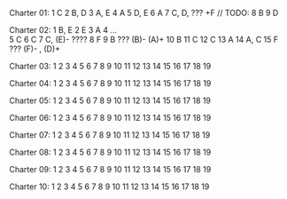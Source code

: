 Charter 01:
 1 C
 2 B, D
 3 A, E
 4 A
 5 D, E
 6 A
 7 C, D,  ??? +F   // TODO:
 8 B
 9 D

Charter 02:
 1 B, E
 2 E
 3 A
 4 ...                      
 5 C
 6 C
 7 C, (E)-   ???? 
 8 F
 9 B         ??? (B)- (A)+
10 B
11 C
12 C
13 A
14 A, C
15 F          ??? (F)- , (D)+


Charter 03:
 1 
 2 
 3 
 4 
 5 
 6 
 7 
 8 
 9 
10 
11 
12 
13 
14 
15 
16 
17 
18 
19 

Charter 04:
 1 
 2 
 3 
 4 
 5 
 6 
 7 
 8 
 9 
10 
11 
12 
13 
14 
15 
16 
17 
18 
19 

Charter 05:
 1 
 2 
 3 
 4 
 5 
 6 
 7 
 8 
 9 
10 
11 
12 
13 
14 
15 
16 
17 
18 
19 

Charter 06:
 1 
 2 
 3 
 4 
 5 
 6 
 7 
 8 
 9 
10 
11 
12 
13 
14 
15 
16 
17 
18 
19 

Charter 07:
 1 
 2 
 3 
 4 
 5 
 6 
 7 
 8 
 9 
10 
11 
12 
13 
14 
15 
16 
17 
18 
19 

Charter 08:
 1 
 2 
 3 
 4 
 5 
 6 
 7 
 8 
 9 
10 
11 
12 
13 
14 
15 
16 
17 
18 
19 

Charter 09:
 1 
 2 
 3 
 4 
 5 
 6 
 7 
 8 
 9 
10 
11 
12 
13 
14 
15 
16 
17 
18 
19 

Charter 10:
 1 
 2 
 3 
 4 
 5 
 6 
 7 
 8 
 9 
10 
11 
12 
13 
14 
15 
16 
17 
18 
19 
 